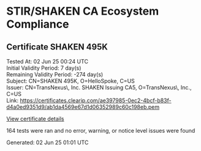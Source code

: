 # STIR/SHAKEN CA Ecosystem Compliance

## Certificate SHAKEN 495K

Tested At: 02 Jun 25 00:24 UTC\
Initial Validity Period: 7 day(s)\
Remaining Validity Period: -274 day(s)\
Subject: CN=SHAKEN 495K, O=HelloSpoke, C=US\
Issuer: CN=TransNexus\\, Inc. SHAKEN Issuing CA5, O=TransNexus\\, Inc., C=US\
Link: https://certificates.clearip.com/ae397985-0ec2-4bcf-b83f-d4a0ed9351d9/ab1da4569e67d1d06352989c60c198eb.pem

[View certificate details](https://x509.io/?cert=MIICyzCCAnCgAwIBAgIQU4BKG%2Bcm5eBTZ6C6%2BOCx0jAKBggqhkjOPQQDAjBWMQswCQYDVQQGEwJVUzEZMBcGA1UEChMQVHJhbnNOZXh1cywgSW5jLjEsMCoGA1UEAxMjVHJhbnNOZXh1cywgSW5jLiBTSEFLRU4gSXNzdWluZyBDQTUwHhcNMjQwODI0MTQzNzI3WhcNMjQwODMxMTQzNzI2WjA4MQswCQYDVQQGEwJVUzETMBEGA1UEChMKSGVsbG9TcG9rZTEUMBIGA1UEAxMLU0hBS0VOIDQ5NUswWTATBgcqhkjOPQIBBggqhkjOPQMBBwNCAARHLfF4IhXz0XbO5dmRMjfHBvb7rOww3%2FZ8QW1Gt%2BjslyEEo08%2B%2B2xv0PdyKpbPGvokEIhcQ49mKRYSkaXEXYH8o4IBPDCCATgwDAYDVR0TAQH%2FBAIwADAOBgNVHQ8BAf8EBAMCB4AwHQYDVR0OBBYEFAWUNkK3mut7xAWz0A46DL6V60%2BiMB8GA1UdIwQYMBaAFNoAs4f4gj%2B%2FuiKiZGO19i%2FMjnXKMBcGA1UdIAQQMA4wDAYKYIZIAYb%2FCQEBBDCBpgYDVR0fBIGeMIGbMIGYoDqgOIY2aHR0cHM6Ly9hdXRoZW50aWNhdGUtYXBpLmljb25lY3Rpdi5jb20vZG93bmxvYWQvdjEvY3JsolqkWDBWMRQwEgYDVQQHDAtCcmlkZ2V3YXRlcjELMAkGA1UECAwCTkoxEzARBgNVBAMMClNUSS1QQSBDUkwxCzAJBgNVBAYTAlVTMQ8wDQYDVQQKDAZTVEktUEEwFgYIKwYBBQUHARoECjAIoAYWBDQ5NUswCgYIKoZIzj0EAwIDSQAwRgIhAMabaKhqtZO5z1ISE%2BEUZIldFEsvmvHVxbYO%2FQFb31NnAiEA4almeTKPWCOqqu32pJD7ukZ6RJXeI7waOaeE%2BXSlWD0%3D)

164 tests were ran and no error, warning, or notice level issues were found


Generated: 02 Jun 25 01:01 UTC